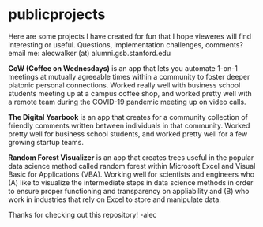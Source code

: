 # publicprojects
Here are some projects I have created for fun that I hope vieweres will find interesting or useful. Questions, implementation challenges, comments? email me: alecwalker (at) alumni.gsb.stanford.edu

<b>CoW (Coffee on Wednesdays)</b> is an app that lets you automate 1-on-1 meetings at mutually agreeable times within a community to foster deeper platonic personal connections. Worked really well with business school students meeting up at a campus coffee shop, and worked pretty well with a remote team during the COVID-19 pandemic meeting up on video calls. 

<b>The Digital Yearbook</b> is an app that creates for a community collection of friendly comments written between individuals in that community. Worked pretty well for business school students, and worked pretty well for a few growing startup teams.

<b>Random Forest Visualizer</b> is an app that creates trees useful in the popular data science method called random forest within Microsoft Excel and Visual Basic for Applications (VBA). Working well for scientists and engineers who (A) like to visualize the intermediate steps in data science methods in order to ensure proper functioning and transparency on appliability and (B) who work in industries that rely on Excel to store and manipulate data.

Thanks for checking out this repository!
-alec
